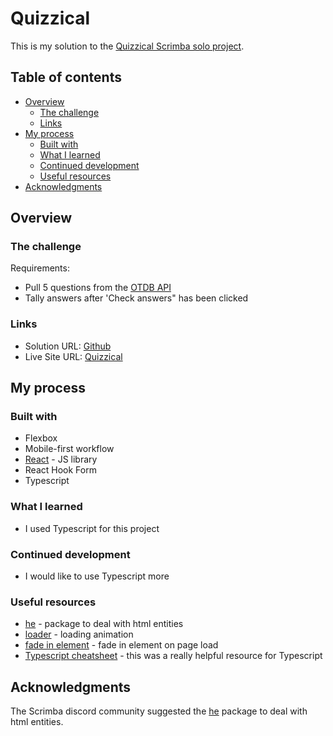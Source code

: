 # Quizzical

This is my solution to the [Quizzical Scrimba solo project](https://scrimba.com/learn/frontend/solo-project-pro-quizzical-co24f49bea8aace7c174082c8).


## Table of contents

- [Overview](#overview)
  - [The challenge](#the-challenge)
  - [Links](#links)
- [My process](#my-process)
  - [Built with](#built-with)
  - [What I learned](#what-i-learned)
  - [Continued development](#continued-development)
  - [Useful resources](#useful-resources)
- [Acknowledgments](#acknowledgments)


## Overview

### The challenge

Requirements:

- Pull 5 questions from the [OTDB API](https://opentdb.com/api_config.php)
- Tally answers after 'Check answers" has been clicked

### Links

- Solution URL: [Github](https://github.com/jessabc/quizzical)
- Live Site URL: [Quizzical](https://quizzical-trivia-quiz.netlify.app)


## My process

### Built with

- Flexbox
- Mobile-first workflow
- [React](https://reactjs.org/) - JS library
- React Hook Form
- Typescript


### What I learned

- I used Typescript for this project

### Continued development

- I would like to use Typescript more

### Useful resources

- [he](https://www.npmjs.com/package/he) - package to deal with html entities
- [loader](https://www.w3schools.com/howto/howto_css_loader.asp) - loading animation
- [fade in element](https://stackoverflow.com/questions/11679567/using-css-for-a-fade-in-effect-on-page-load) - fade in element on page load
- [Typescript cheatsheet](https://react-typescript-cheatsheet.netlify.app/) - this was a really helpful resource for Typescript 


## Acknowledgments

The Scrimba discord community suggested the [he](https://www.npmjs.com/package/he) package to deal with html entities.
